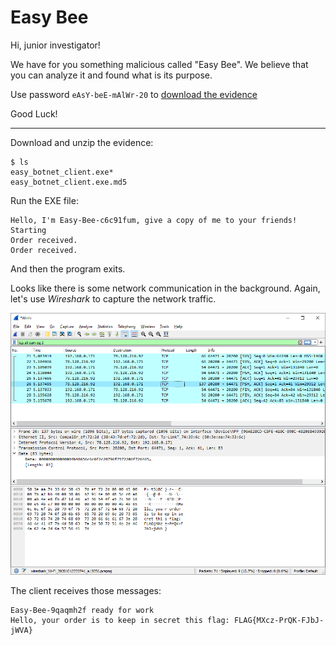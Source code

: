 # Easy Bee

Hi, junior investigator!

We have for you something malicious called "Easy Bee". We believe that you can analyze it and found what is its purpose.

Use password `eAsY-beE-mAlWr-20` to [download the evidence](easy_bee.zip)

Good Luck!

---

Download and unzip the evidence:

```
$ ls
easy_botnet_client.exe*
easy_botnet_client.exe.md5
```

Run the EXE file:
```
Hello, I'm Easy-Bee-c6c91fum, give a copy of me to your friends!
Starting
Order received.
Order received.
```

And then the program exits.

Looks like there is some network communication in the background. Again, let's use _Wireshark_ to capture
the network traffic.

![](easy-bee.png)

The client receives those messages:
```
Easy-Bee-9qaqmh2f ready for work
Hello, your order is to keep in secret this flag: FLAG{MXcz-PrQK-FJbJ-jWVA}
```
